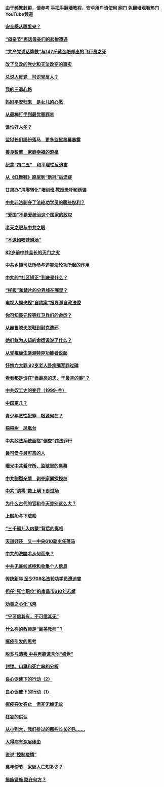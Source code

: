 #### 由于频繁封锁，请参考 [手把手翻墙教程](https://github.com/gfw-breaker/guides/wiki/)，安卓用户请使用 [网门](https://github.com/gfw-breaker/nogfw/blob/master/dl.md?t=05111200) 免翻墙观看热门YouTube频道 

#### [安全感从哪里来？](../pages/19/424336.md?t=05111200) 

#### [“母亲节”再话母亲们的悲惨遭遇](../pages/19/424234.md?t=05111200) 

#### [“共产党说话算数”与147斤黄金培养出的飞行员之死](../pages/19/424115.md?t=05111200) 

#### [改了又改的党史和无法改变的事实](../pages/19/424037.md?t=05111200) 

#### [总说人反党　可识党反人？](../pages/19/423820.md?t=05111200) 

#### [我的三退心路](../pages/19/423876.md?t=05111200) 

#### [妈妈平安归来　是女儿的心愿](../pages/19/423947.md?t=05111200) 

#### [从最棒打手到最优替罪羊](../pages/19/423819.md?t=05111200) 

#### [谁怕好人多？](../pages/19/423774.md?t=05111200) 

#### [监狱长们纷纷落马　更多监狱黑幕暴露](../pages/19/423787.md?t=05111200) 

#### [善良智慧　家庭幸福的源泉](../pages/19/423632.md?t=05111200) 

#### [纪念“四二五”　和平理性反迫害](../pages/19/423660.md?t=05111200) 

#### [从《红舞鞋》原型到“新冠”后遗症](../pages/19/423509.md?t=05111200) 

#### [甘肃办“清零转化”培训班 教授恐吓和诱骗](../pages/19/423498.md?t=05111200) 

#### [中共非法剥夺了法轮功学员的哪些权利？](../pages/19/423392.md?t=05111200) 

#### [“爱国”不是爱统治这个国家的政权](../pages/19/423029.md?t=05111200) 

#### [老天之眼与中共之眼](../pages/19/423378.md?t=05111200) 

#### [“不退如喝苍蝇汤”](../pages/19/423287.md?t=05111200) 

#### [82岁前中共县长的灭门之灾](../pages/19/423055.md?t=05111200) 

#### [中共乡镇司法所参与迫害法轮功所起的作用](../pages/19/423064.md?t=05111200) 

#### [中共的“社区矫正”到底是什么？](../pages/19/422870.md?t=05111200) 

#### [“样板”和禁片的分界线在哪里？](../pages/19/422704.md?t=05111200) 

#### [电视人揭央视“自焚案”报导源自政法委](../pages/19/422770.md?t=05111200) 

#### [你可知聂元梓等红卫兵们的命运？](../pages/19/422848.md?t=05111200) 

#### [从赫鲁晓夫脱鞋到耐克遭邪](../pages/19/422826.md?t=05111200) 

#### [她们鲜为人知的命运诉说了什么？](../pages/19/422754.md?t=05111200) 

#### [从党棍康生亲测特异功能者说起](../pages/19/422657.md?t=05111200) 

#### [忏悔六大罪 92岁老人卧病嘱写罪过碑](../pages/19/422750.md?t=05111200) 

#### [看看都是谁在“表最高的忠、干最背的事”？](../pages/19/422703.md?t=05111200) 

#### [中共奴工史的变迁（1999-今）](../pages/19/422656.md?t=05111200) 

#### [中国第几？](../pages/19/422496.md?t=05111200) 

#### [青少年恶性犯罪　根源何在？](../pages/19/422449.md?t=05111200) 

#### [梧桐树　凤凰台](../pages/19/422442.md?t=05111200) 

#### [中共政法系统面临“倒查”违法罪行](../pages/19/422497.md?t=05111200) 

#### [最可爱与最可恶的人](../pages/19/422448.md?t=05111200) 

#### [曝光中共看守所、监狱里的黑幕](../pages/19/422390.md?t=05111200) 

#### [中共割裂亲情　剥夺家属探视权](../pages/19/422364.md?t=05111200) 

#### [中共“清零”欺上瞒下走过场](../pages/19/422306.md?t=05111200) 

#### [为什么古代的官和今天差别这么大？](../pages/19/422228.md?t=05111200) 

#### [上贼船与下贼船](../pages/19/422276.md?t=05111200) 

#### [“三千孤儿入内蒙”背后的真相](../pages/19/422229.md?t=05111200) 

#### [天道好还　又一中央610副主任落马](../pages/19/422155.md?t=05111200) 

#### [中共的洗脑术从何而来？](../pages/19/422154.md?t=05111200) 

#### [中共无底线监控和收集个人信息](../pages/19/422039.md?t=05111200) 

#### [传统新年 至少708名法轮功学员遭迫害](../pages/19/421946.md?t=05111200) 

#### [担任“死亡职位”的南昌市610刘志斌](../pages/19/421957.md?t=05111200) 

#### [劝善之心化飞鸿](../pages/19/421164.md?t=05111200) 

#### [“宁可信其有，不可信其无”](../pages/19/421691.md?t=05111200) 

#### [什么样的教师是“最美教师”？](../pages/19/421755.md?t=05111200) 

#### [瘟疫引发的思考](../pages/19/421594.md?t=05111200) 

#### [脱贫与清零 中共再靠谎言创“盛世”](../pages/19/421590.md?t=05111200) 

#### [封锁、口罩和死亡率的分析](../pages/19/421495.md?t=05111200) 

#### [良心促使下的行动（2）](../pages/19/421361.md?t=05111200) 

#### [良心促使下的行动（1）](../pages/19/421302.md?t=05111200) 

#### [瘟疫突发突止　但非无缘无故](../pages/19/421281.md?t=05111200) 

#### [狂妄的供认](../pages/19/421199.md?t=05111200) 

#### [从小到大，我们排过的那些长长的队……](../pages/19/421243.md?t=05111200) 

#### [人得病有深层缘由](../pages/19/420864.md?t=05111200) 

#### [说说“控制疫情”](../pages/19/420831.md?t=05111200) 

#### [离年傍节　家破人亡知多少？](../pages/19/420563.md?t=05111200) 

#### [措施错施  路在何方？](../pages/19/420076.md?t=05111200) 

